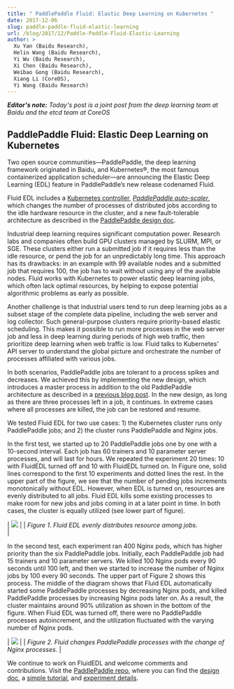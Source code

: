 ```yaml
---
title: " PaddlePaddle Fluid: Elastic Deep Learning on Kubernetes "
date: 2017-12-06
slug: paddle-paddle-fluid-elastic-learning
url: /blog/2017/12/Paddle-Paddle-Fluid-Elastic-Learning
author: >
  Xu Yan (Baidu Research),
  Helin Wang (Baidu Research),
  Yi Wu (Baidu Research),
  Xi Chen (Baidu Research),
  Weibao Gong (Baidu Research),
  Xiang Li (CoreOS),
  Yi Wang (Baidu Research) 
---
```

_**Editor's note:** Today's post is a joint post from the deep learning team at Baidu and the etcd team at CoreOS_



## PaddlePaddle Fluid: Elastic Deep Learning on Kubernetes

Two open source communities—PaddlePaddle, the deep learning framework originated in Baidu, and Kubernetes®, the most famous containerized application scheduler—are announcing the Elastic Deep Learning (EDL) feature in PaddlePaddle’s new release codenamed Fluid.  

Fluid EDL includes a [Kubernetes controller](https://github.com/kubernetes/community/blob/master/contributors/devel/sig-api-machinery/controllers.md), [_PaddlePaddle auto-scaler_](https://github.com/PaddlePaddle/cloud/tree/develop/doc/edl/experiment#auto-scaling-experiment), which changes the number of processes of distributed jobs according to the idle hardware resource in the cluster, and a new fault-tolerable architecture as described in the [PaddlePaddle design doc](https://github.com/PaddlePaddle/Paddle/blob/develop/doc/design/cluster_train/README.md).  

Industrial deep learning requires significant computation power. Research labs and companies often build GPU clusters managed by SLURM, MPI, or SGE. These clusters either run a submitted job if it requires less than the idle resource, or pend the job for an unpredictably long time. This approach has its drawbacks: in an example with 99 available nodes and a submitted job that requires 100, the job has to wait without using any of the available nodes. Fluid works with Kubernetes to power elastic deep learning jobs, which often lack optimal resources, by helping to expose potential algorithmic problems as early as possible.  

Another challenge is that industrial users tend to run deep learning jobs as a subset stage of the complete data pipeline, including the web server and log collector. Such general-purpose clusters require priority-based elastic scheduling. This makes it possible to run more processes in the web server job and less in deep learning during periods of high web traffic, then prioritize deep learning when web traffic is low. Fluid talks to Kubernetes' API server to understand the global picture and orchestrate the number of processes affiliated with various jobs.  

In both scenarios, PaddlePaddle jobs are tolerant to a process spikes and decreases. We achieved this by implementing the new design, which introduces a master process in addition to the old PaddlePaddle architecture as described in a [previous blog post](https://kubernetes.io/blog/2017/02/run-deep-learning-with-paddlepaddle-on-kubernetes). In the new design, as long as there are three processes left in a job, it continues. In extreme cases where all processes are killed, the job can be restored and resume.  

We tested Fluid EDL for two use cases: 1) the Kubernetes cluster runs only PaddlePaddle jobs; and 2) the cluster runs PaddlePaddle and Nginx jobs.  

In the first test, we started up to 20 PaddlePaddle jobs one by one with a 10-second interval. Each job has 60 trainers and 10 parameter server processes, and will last for hours. We repeated the experiment 20 times: 10 with FluidEDL turned off and 10 with FluidEDL turned on. In Figure one, solid lines correspond to the first 10 experiments and dotted lines the rest. In the upper part of the figure, we see that the number of pending jobs increments monotonically without EDL. However, when EDL is turned on, resources are evenly distributed to all jobs. Fluid EDL kills some existing processes to make room for new jobs and jobs coming in at a later point in time. In both cases, the cluster is equally utilized (see lower part of figure).  


| [![](https://1.bp.blogspot.com/-sp_sVZvhMbU/WiYgXMLQKuI/AAAAAAAAAIM/uc_3iT9BZmAtQGiGGSErgueHK71uWMBCACEwYBhgL/s640/figure-1.png)](https://1.bp.blogspot.com/-sp_sVZvhMbU/WiYgXMLQKuI/AAAAAAAAAIM/uc_3iT9BZmAtQGiGGSErgueHK71uWMBCACEwYBhgL/s1600/figure-1.png) |
| _Figure 1. Fluid EDL evenly distributes resource among jobs._  
 |


In the second test, each experiment ran 400 Nginx pods, which has higher priority than the six PaddlePaddle jobs. Initially, each PaddlePaddle job had 15 trainers and 10 parameter servers. We killed 100 Nginx pods every 90 seconds until 100 left, and then we started to increase the number of Nginx jobs by 100 every 90 seconds. The upper part of Figure 2 shows this process. The middle of the diagram shows that Fluid EDL automatically started some PaddlePaddle processes by decreasing Nginx pods, and killed PaddlePaddle processes by increasing Nginx pods later on. As a result, the cluster maintains around 90% utilization as shown in the bottom of the figure. When Fluid EDL was turned off, there were no PaddlePaddle processes autoincrement, and the utilization fluctuated with the varying number of Nginx pods.  


| [![](https://4.bp.blogspot.com/-gOMFfnaygSU/WiYgXO_KJ0I/AAAAAAAAAII/lMLjTGNGYhsovwKornCzMZBhEdMdPI5HACLcBGAs/s640/figure-2.png)](https://4.bp.blogspot.com/-gOMFfnaygSU/WiYgXO_KJ0I/AAAAAAAAAII/lMLjTGNGYhsovwKornCzMZBhEdMdPI5HACLcBGAs/s1600/figure-2.png) |
| _Figure 2. Fluid changes PaddlePaddle processes with the change of Nginx processes._ |


We continue to work on FluidEDL and welcome comments and contributions. Visit the [PaddlePaddle repo](https://github.com/PaddlePaddle/cloud), where you can find the [design doc](https://github.com/PaddlePaddle/cloud/tree/develop/doc/design), a [simple tutorial](https://github.com/PaddlePaddle/cloud/blob/develop/doc/autoscale/example/autoscale.md), and [experiment details](https://github.com/PaddlePaddle/cloud/tree/develop/doc/edl/experiment).  


